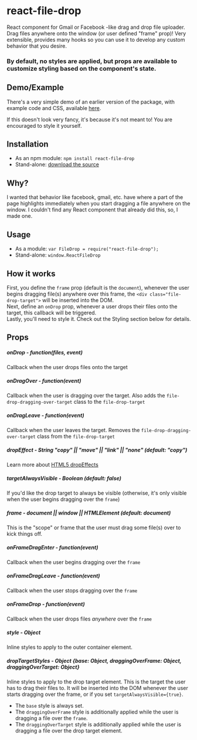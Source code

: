 # react-file-drop
React component for Gmail or Facebook -like drag and drop file uploader. Drag files anywhere onto the window (or user defined "frame" prop)! Very extensible, provides many hooks so you can use it to develop any custom behavior that you desire.

### By default, no styles are applied, but props are available to customize styling based on the component's state.

## Demo/Example
There's a very simple demo of an earlier version of the package, with example code and CSS, available [here](http://sarink.github.io/react-file-drop/demo/).  

If this doesn't look very fancy, it's because it's not meant to! You are encouraged to style it yourself. 

## Installation
* As an npm module: ``npm install react-file-drop``
* Stand-alone: [download the source](https://raw.githubusercontent.com/sarink/react-file-drop/master/FileDrop.js)

## Why?
I wanted that behavior like facebook, gmail, etc. have where a part of the page highlights immediately when you start dragging a file anywhere on the window. I couldn't find any React component that already did this, so, I made one.

## Usage
* As a module: ``var FileDrop = require("react-file-drop");``
* Stand-alone: ``window.ReactFileDrop``

## How it works
First, you define the ``frame`` prop (default is the ``document``), whenever the user begins dragging file(s) anywhere over this frame, the ``<div class="file-drop-target">`` will be inserted into the DOM.  
Next, define an ``onDrop`` prop, whenever a user drops their files onto the target, this callback will be triggered.  
Lastly, you'll need to style it. Check out the Styling section below for details.

## Props
##### onDrop - function(files, event)
Callback when the user drops files onto the target

##### onDragOver - function(event)
Callback when the user is dragging over the target. Also adds the ``file-drop-dragging-over-target`` class to the ``file-drop-target``

##### onDragLeave - function(event)
Callback when the user leaves the target. Removes the ``file-drop-dragging-over-target`` class from the ``file-drop-target``

##### dropEffect - String "copy" || "move" || "link" || "none" (default: "copy")
Learn more about [HTML5 dropEffects](https://developer.mozilla.org/en-US/docs/Web/API/DataTransfer#dropEffect.28.29)

##### targetAlwaysVisible - Boolean (default: false)
If you'd like the drop target to always be visible (otherwise, it's only visible when the user begins dragging over the ``frame``)

##### frame - document || window || HTMLElement  (default: document)
This is the "scope" or frame that the user must drag some file(s) over to kick things off.

##### onFrameDragEnter - function(event)
Callback when the user begins dragging over the ``frame``

##### onFrameDragLeave - function(event)
Callback when the user stops dragging over the ``frame``

##### onFrameDrop - function(event)
Callback when the user drops files *anywhere* over the ``frame``

##### style - Object
Inline styles to apply to the outer container element.

##### dropTargetStyles - Object {base: Object, draggingOverFrame: Object, draggingOverTarget: Object}
Inline styles to apply to the drop target element. This is the target the user has to drag their files to. It will be inserted into the DOM whenever the user starts dragging over the frame, or if you set ``targetAlwaysVisible={true}``.
* The ``base`` style is always set.
* The ``draggingOverFrame`` style is additionally applied while the user is dragging a file over the ``frame``.
* The ``draggingOverTarget`` style is additionally applied while the user is dragging a file over the drop target element. 
